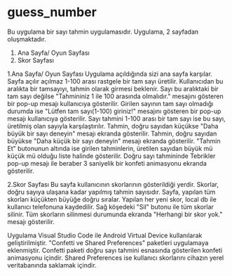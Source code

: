 # guess_number

Bu uygulama bir sayı tahmin uygulamasıdır. Uygulama, 2 sayfadan oluşmaktadır.

1. Ana Sayfa/ Oyun Sayfası
2. Skor Sayfası

1.Ana Sayfa/ Oyun Sayfası
Uygulama açıldığında sizi ana sayfa karşılar. Sayfa açılır açılmaz 1-100 arası rastgele bir tam sayı üretilir.
Kullanıcıdan bu aralıkta bir tamsayıyı, tahmin olarak girmesi beklenir. Sayı bu aralıktaki bir tam sayı değilse "Tahmininiz 1 ile 100 arasında olmalıdır." mesajını gösteren bir pop-up mesajı kullanıcıya gösterilir.
Girilen sayının tam sayı olmadığı durumda ise "Lütfen tam sayı(1-100) giriniz!" mesajını gösteren bir pop-up mesajı kullanıcıya gösterilir.
Sayı tahmini 1-100 arası bir tam sayı ise bu sayı, üretilmiş olan sayıyla karşılaştırılır.
Tahmin, doğru sayıdan küçükse "Daha büyük bir sayı deneyin" mesajı ekranda gösterilir.
Tahmin, doğru sayıdan büyükse "Daha küçük bir sayı deneyin" mesajı ekranda gösterilir.
"Tahmin Et" butonunun altında ise girilen tahminlerin, üretilen sayıdan büyük mü küçük mü olduğu liste halinde gösterilir.
Doğru sayı tahmininde Tebrikler pop-up mesajı ile beraber 3 saniyelik bir konfeti animasyonu ekranda gösterilir.

2.Skor Sayfası
Bu sayfa kullanıcının skorlarının gösterildiği yerdir. Skorlar, doğru sayıya ulaşana kadar yapılmış tahmin sayısıdır.
Sayfa, yapılan tüm skorları küçükten büyüğe doğru sıralar. Yapılan her yeni skor, local db ile kullanıcı telefonuna kaydedilir.
Sağ köşedeki "Sil" butonu ile tüm skorlar silinir. Tüm skorların silinmesi durumunda ekranda "Herhangi bir skor yok." mesajı gösterilir.

Uygulama Visual Studio Code ile Android Virtual Device kullanılarak geliştirilmiştir. 
"Confetti ve Shared Preferences" paketleri uygulamaya eklenmiştir.
Confetti paketi doğru sayı tahmini esnasında gösterilen konfeti animasyonu içindir.
Shared Preferences ise kullanıcı skorlarını cihazın yerel veritabanında saklamak içindir.  




 
 
   
